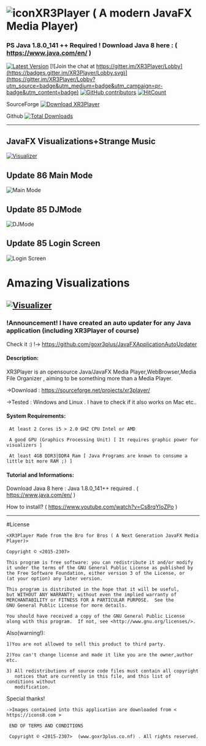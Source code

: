 
# ![icon](https://cloud.githubusercontent.com/assets/20374208/26214265/6b605cae-3c04-11e7-9c14-2cd59e10dd03.png)XR3Player ( A modern JavaFX Media Player)
### PS Java 1.8.0_141 ++ Required ! Download Java 8 here : ( https://www.java.com/en/ )

[![Latest Version](https://img.shields.io/github/release/goxr3plus/XR3Player.svg?style=flat-square)](https://github.com/goxr3plus/XR3Player/releases)
[![Join the chat at https://gitter.im/XR3Player/Lobby](https://badges.gitter.im/XR3Player/Lobby.svg)](https://gitter.im/XR3Player/Lobby?utm_source=badge&utm_medium=badge&utm_campaign=pr-badge&utm_content=badge)
[![GitHub contributors][contributors-image]][contributors-url]
[![HitCount](http://hits.dwyl.io/goxr3plus/xr3player.svg)](http://hits.dwyl.io/goxr3plus/xr3player)
<!-- [![license][license-image1]][license-url] -->

SourceForge
<a href="https://sourceforge.net/projects/xr3player/files/latest/download" rel="nofollow"><img alt="Download XR3Player" src="https://img.shields.io/sourceforge/dt/xr3player.svg"></a>

Github
[![Total Downloads](https://img.shields.io/github/downloads/goxr3plus/XR3Player/total.svg)](https://github.com/goxr3plus/XR3Player/releases)

[contributors-url]: https://github.com/goxr3plus/XR3Player/graphs/contributors
[contributors-image]: https://img.shields.io/github/contributors/goxr3plus/XR3Player.svg
[license-url]: https://github.com/goxr3plus/XR3Player/blob/master/license.txt
[license-image1]: https://github.com/goxr3plus/XR3Player/blob/master/license.txt
[license-image2]: https://img.shields.io/github/license/tldr-pages/tldr.svg

-------------------------------------------------------------------------------------

## JavaFX Visualizations+Strange Music
[![Visualizer](http://img.youtube.com/vi/pf33A4lnO_s/0.jpg)](https://www.youtube.com/watch?v=pf33A4lnO_s)

## Update 86 Main Mode
![Main Mode](https://user-images.githubusercontent.com/20374208/30670989-64eb141a-9e6d-11e7-9887-5300d5edd6e1.png)


## Update 85 DJMode
![DJMode](https://user-images.githubusercontent.com/20374208/30524938-c75c5e98-9c05-11e7-9c85-bf17f7f0a629.png)

## Update 85 Login Screen
![Login Screen](https://user-images.githubusercontent.com/20374208/30524977-7c576248-9c06-11e7-8a6c-c5c1ced6530b.png)

# Amazing Visualizations
[![Visualizer](http://img.youtube.com/vi/y16A6jzuaNo/0.jpg)](https://www.youtube.com/watch?v=y16A6jzuaNo)
---------

### !Announcement! I have created an auto updater for any Java application (including XR3Player of course)
 Check it :) !-> https://github.com/goxr3plus/JavaFXApplicationAutoUpdater

#### Description:
XR3Player is an opensource Java/JavaFX Media Player,WebBrowser,Media File Organizer , aiming to be something more than a Media Player.

   ->Download : https://sourceforge.net/projects/xr3player/
   
   ->Tested : Windows and Linux . I have to check if it also works on Mac etc..
   
#### System Requirements:

     At least 2 Cores i5 > 2.0 GHZ CPU Intel or AMD 

     A good GPU (Graphics Processing Unit) [ It requires graphic power for visualizers ]

     At least 4GB DDR3|DDR4 Ram [ Java Programs are known to consume a little bit more RAM ;) ]

#### Tutorial and Informations:

Download Java 8 here : Java 1.8.0_141++ required . ( https://www.java.com/en/ )

How to install? ( https://www.youtube.com/watch?v=Cs8rqYloZPo )

------------------------------------------------------------------------------------

#License

   
    <XR3Player Made from the Bro for Bros ( A Next Generation JavaFX Media Player)>

    Copyright © <2015-2307>

    This program is free software: you can redistribute it and/or modify
    it under the terms of the GNU General Public License as published by
    the Free Software Foundation, either version 3 of the License, or
    (at your option) any later version.

    This program is distributed in the hope that it will be useful,
    but WITHOUT ANY WARRANTY; without even the implied warranty of
    MERCHANTABILITY or FITNESS FOR A PARTICULAR PURPOSE.  See the
    GNU General Public License for more details.

    You should have received a copy of the GNU General Public License
    along with this program.  If not, see <http://www.gnu.org/licenses/>.

  Also(warning!):
 
    1)You are not allowed to sell this product to third party.

    2)You can't change license and made it like you are the owner,author etc.

    3) All redistributions of source code files must contain all copyright
       notices that are currently in this file, and this list of conditions without
       modification.
   
  Special thanks!

    ->Images contained into this application are downloaded from < https://icons8.com >

     END OF TERMS AND CONDITIONS

     Copyright © <2015-2307>  (www.goxr3plus.co.nf) . All rights reserved.
